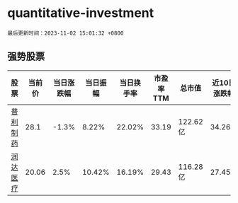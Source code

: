 # quantitative-investment

`最后更新时间：2023-11-02 15:01:32 +0800`

## 强势股票

|股票|当前价|当日涨跌幅|当日振幅|当日换手率|市盈率TTM|总市值|近10日涨跌幅|
|----|----|----|----|----|----|----|----|
|[普利制药](https://xueqiu.com/S/SZ300630)|28.1|-1.3%|8.22%|22.02%|33.19|122.62亿|34.26%|
|[润达医疗](https://xueqiu.com/S/SH603108)|20.06|2.5%|10.42%|16.19%|29.43|116.28亿|27.45%|
